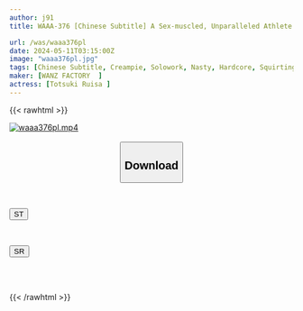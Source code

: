 ```yaml
---
author: j91
title: WAAA-376 [Chinese Subtitle] A Sex-muscled, Unparalleled Athlete Is Standing At Full Power And Her Knees Are Shaking, Her Hips Are Shaking, And She Is Making Her Squirt And Cum. Ruisa Tsuzuki

url: /was/waaa376pl
date: 2024-05-11T03:15:00Z
image: "waaa376pl.jpg"
tags: [Chinese Subtitle, Creampie, Solowork, Nasty, Hardcore, Squirting, Slender, Muscle	]
maker: [WANZ FACTORY  ]
actress: [Totsuki Ruisa ]
---
```



{{< rawhtml >}}

<div class="video" data-videoid="jWkq62yJ9OuzAOx">
    <a href="javascript:;">
        <img src="/was/waaa376pl/waaa376pl.jpg" width="WIDTH" height="HEIGHT" alt="waaa376pl.mp4" loading="lazy">
    </a>
</div>

<script type="text/javascript" src="https://j91.asia/asset/on-demand-st.js"></script>

<br>
  <link rel="stylesheet" href="https://j91.asia/asset/bs5.css">
  
  <center>
  <button class="btn btn-primary" type="button" data-bs-toggle="collapse" data-bs-target=".multi-collapse" aria-expanded="false" aria-controls="multiCollapseExample1 multiCollapseExample2"><h2>Download</h2></button></center>
</p>
<div class="row">
  <div class="col">
    <div class="collapse multi-collapse" id="multiCollapseExample1">
      <div class="card card-body">
	      	      <br>
<div class="buttons">  
<p><a href="https://streamtape.to/v/jWkq62yJ9OuzAOx" target="_blank"><button class="btn-hover color-3"><i class="fa fa-download"></i> ST</button></a></p></div>
    </div>
  </div>
</div>
  <div class="col">
    <div class="collapse multi-collapse" id="multiCollapseExample2">
      <div class="card card-body">
	      <br>
<div class="buttons">
<p><a href="https://rubystm.com/5rg4wo1mnnwk" target="_blank"><button class="btn-hover color-9"><i class="fa fa-download"></i> SR</button></a></p></div>
<br><br>
      </div>
    </div>
  </div>
</div>

{{< /rawhtml >}}